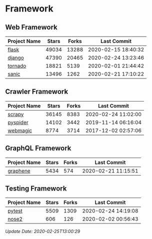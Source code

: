 # Framework

## Web Framework

| Project Name | Stars | Forks | Last Commit |
| ------------ | ----- | ----- | ----------- |
| [flask](https://github.com/pallets/flask) | 49034 | 13288 | 2020-02-15 18:40:32 |
| [django](https://github.com/django/django) | 47390 | 20465 | 2020-02-24 13:23:46 |
| [tornado](https://github.com/tornadoweb/tornado) | 18821 | 5139 | 2020-02-01 21:44:42 |
| [sanic](https://github.com/huge-success/sanic) | 13496 | 1262 | 2020-02-21 17:10:22 |

## Crawler Framework

| Project Name | Stars | Forks | Last Commit |
| ------------ | ----- | ----- | ----------- |
| [scrapy](https://github.com/scrapy/scrapy) | 36145 | 8383 | 2020-02-24 11:02:00 |
| [pyspider](https://github.com/binux/pyspider) | 14102 | 3442 | 2019-11-14 06:16:04 |
| [webmagic](https://github.com/code4craft/webmagic) | 8774 | 3714 | 2017-12-02 02:57:06 |

## GraphQL Framework

| Project Name | Stars | Forks | Last Commit |
| ------------ | ----- | ----- | ----------- |
| [graphene](https://github.com/graphql-python/graphene) | 5434 | 574 | 2020-02-21 11:15:51 |

## Testing Framework

| Project Name | Stars | Forks | Last Commit |
| ------------ | ----- | ----- | ----------- |
| [pytest](https://github.com/pytest-dev/pytest) | 5509 | 1309 | 2020-02-24 14:19:08 |
| [nose2](https://github.com/nose-devs/nose2) | 606 | 126 | 2020-02-02 00:56:43 |

*Update Date: 2020-02-25T13:00:29*